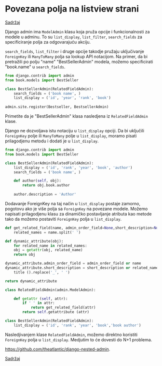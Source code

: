 
# Povezana polja na listview strani

[Sadržaj](00_sadrzaj.md)

Django admin ima `ModelAdmin` klasu koja pruža opcije i funkcionalnosti za modele u adminu. To su `list_display`, `list_filter`, `search_fields` za specificiranje polja za odgovarajuću akciju.

`search_fields`, `list_filter` i druge opcije takodje pružaju uključivanje `ForeignKey` ili `ManyToMany` polja sa lookup API notacijom. Na primer, da bi pretražili po polju "name" "BestSellerAdmin" modela, možemo specificirati "book.name" u `search_fields`.

```py
from django.contrib import admin 
from book.models import BestSeller

class BestSellerAdmin(RelatedFieldAdmin):
    search_fields = ('book name', )
    list_display = ('id', 'year', 'rank', 'book')
    
admin.site.register(Bestseller, BestsellerAdmin)
```

Primetite da je "BestSellerAdmin" klasa nasledjena iz `RelatedFieldAdmin` klase.

Django ne dozvoljava istu notaciju u `list_display` opciji. Da bi uključili `ForeignKey` polje ili `ManyToMany` polje u `list_display`, moramo pisati prilagodjenu metodu i dodati je u `list_display`.

```py
from django.contrib import admin
from book.models import BestSeller

class BestSellerAdmin(RelatedFieldAdmin):
    list_display = ('id', 'rank', 'year', 'book', 'author')
    search_fields = ('book name', )

    def author(self, obj):
        return obj.book.author
    
    author.description = 'Author'
```

Dodavanje ForeignKey na taj način u `list_display` postaje zamorno, pogotovu ako je više polja sa `ForeignKey` na povezane modele. Možemo napisati prilagodjenu klasu za dinamičko postavljanje atributa kao metode tako da možemo postaviti `ForeignKey` polja u `list_display`.

```py
def get_related_field(name, admin_order_field=None,short_description=None):
    related_names = name.split(' ')

def dynamic_attribute(obj):
    for related_name in related_names:
    obj = getattr(obj, related_name)
    return obj

dynamic_attribute.admin_order_field = admin_order_field or name
dynamic_attribute.short_description = short_description or related_names[-1].   
    title ().replace('_', ' ')

return dynamic_attribute

class RelatedFieldAdmin(admin.ModelAdmin):

    def getattr (self, attr):
        if ' ' in attr:
            return get_related_field(attr)
        return self.getattribute (attr)

class BestSellerAdmin(RelatedFieldAdmin):
    list_display = ('id', 'rank', 'year', 'book','book author')
```

Nasledjivanjem klase `RelatedFieldAdmin`, možemo direktno koristiti `ForeignKey` polja u `list_display`. Medjutim to će dovesti do N+1 problema.

<https://github.com/theatlantic/django-nested-admin>.

[Sadržaj](00_sadrzaj.md)
